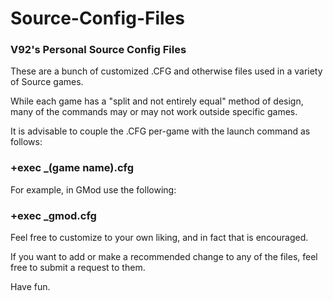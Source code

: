 # Source-Config-Files
### V92's Personal Source Config Files

These are a bunch of customized .CFG and otherwise files used in a variety of Source games.

While each game has a "split and not entirely equal" method of design, many of the commands may or may not work outside specific games.

It is advisable to couple the .CFG per-game with the launch command as follows:
### +exec _(game name).cfg

For example, in GMod use the following:
### +exec _gmod.cfg

Feel free to customize to your own liking, and in fact that is encouraged.

If you want to add or make a recommended change to any of the files, feel free to submit a request to them.

Have fun.
